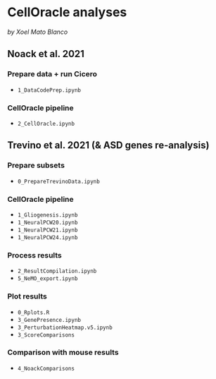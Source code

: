 # CellOracle analyses
_by Xoel Mato Blanco_

## Noack et al. 2021

### Prepare data + run Cicero
- `1_DataCodePrep.ipynb`

### CellOracle pipeline
- `2_CellOracle.ipynb`


## Trevino et al. 2021 (& ASD genes re-analysis)

### Prepare subsets
- `0_PrepareTrevinoData.ipynb`

### CellOracle pipeline
- `1_Gliogenesis.ipynb`
- `1_NeuralPCW20.ipynb`
- `1_NeuralPCW21.ipynb`
- `1_NeuralPCW24.ipynb`

### Process results
- `2_ResultCompilation.ipynb`
- `5_NeMO_export.ipynb`

### Plot results
- `0_Rplots.R`
- `3_GenePresence.ipynb`
- `3_PerturbationHeatmap.v5.ipynb`
- `3_ScoreComparisons`

### Comparison with mouse results
- `4_NoackComparisons`
